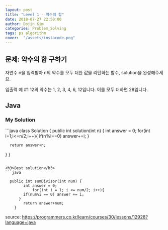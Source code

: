 ```yaml
---
layout: post
title: "Level 1 - 약수의 합"
date: 2018-07-27 22:50:00
author: Dojin Kim
categories: Problem_Solving
tags: ps algorithm
cover:  "/assets/instacode.png"
---
```



<h2>문제: 약수의 합 구하기</h2>

자연수 n을 입력받아 n의 약수를 모두 더한 값을 리턴하는 함수, solution을 완성해주세요.

입출력 예 #1
12의 약수는 1, 2, 3, 4, 6, 12입니다. 이를 모두 더하면 28입니다.


## Java

<h3>My Solution</h3>
```java
class Solution {
  public int solution(int n) {
      int answer = 0;
      for(int i=1;i<=n/2;i++){
          if(n%i==0)
              answer+=i;
      }
      
      return answer+n;
  }
}
```

<h3>Best solution</h3>
```java

  public int sumDivisor(int num) {
        int answer = 0;
            for(int i = 1; i <= num/2; i++){
        if(num%i == 0) answer += i;
      }
        return answer+num;
    }
```



<bold> source: https://programmers.co.kr/learn/courses/30/lessons/12928?language=java </bold>
